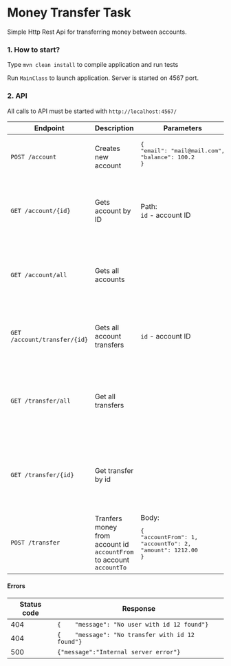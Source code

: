 # Money Transfer Task #   

Simple Http Rest Api for transferring money between accounts.


### 1. How to start? ###
Type `mvn clean install` to compile application and run tests
 
Run `MainClass` to launch application. Server is started on 4567 port.

### 2. API ###
All calls to API must be started with `http://localhost:4567/`
                                                        
<table>
<thead>
<tr>
<th>Endpoint</th>
<th>Description</th>
<th>Parameters</th>
<th>Success Response (Example)</th>
</tr>
</thead>
<tbody>
<tr>
	<td><code>POST /account</code></td>
	<td>Creates new account</td>
	<td>      <pre>
{
"email": "mail@mail.com",
"balance": 100.2
}
	  </pre></td>
	<td>
200
    </td>
</tr>

<tr>
	<td><code>GET /account/{id}</code></td>
	<td>Gets account by ID</td>
    <td>Path:<br/><code>id</code> - account ID</td>
	<td>
    200
      <pre>
{
"id":1,
"balance":1000.00,
"email":"email1"
}
	  </pre>
    </td>
</tr>

<tr>
	<td><code>GET /account/all</code></td>
	<td>Gets all accounts</td>
    <td></td>
	<td>
    200
      <pre>
[
{"id":1,"balance":1000.00,
"email":"email1"},
{"id":2,"balance":1000.00,
"email":"email2"}
]
	  </pre>
    </td>
</tr>

<tr>
	<td><code>GET /account/transfer/{id}</code></td>
	<td>Gets all account transfers</td>
    <td><code>id</code> - account ID</td>
	<td>
    200
      <pre>
[
{"id":1,"accountFrom":1,
"accountTo":2,"amount":100.00}
]
	  </pre>
    </td>
</tr>


<tr>
	<td><code>GET /transfer/all</code></td>
	<td>Get all transfers</td>
    <td>    </td>
	<td>
      200 
      <pre> 
      [
      {"id":1,
      "accountFrom":1,
      "accountTo":2,
      "amount":100.00}
      ]
      </pre>
    </td>
</tr>
<tr>
	<td><code>GET /transfer/{id}</code></td>
	<td>Get transfer by id</td>
    <td>    </td>
	<td>
      200 
      <pre> 
{
"id":1,
"accountFrom":1,
"accountTo":2,
"amount":100.00
}
      </pre>
    </td>
</tr>
<tr>
	<td><code>POST /transfer</code></td>
    <td>Tranfers money from account id <code>accountFrom</code> to account <code>accountTo</code> </td>
    <td>        Body:<br/>        <pre>
{
"accountFrom": 1,
"accountTo": 2,
"amount": 1212.00
}
        </pre>    </td>
	<td>
      200
    </td>
</tr>

</tbody></table>

#### Errors ####

<table>
<thead>
<tr>
<th>Status code</th>
<th>Response</th>
</tr>
</thead>
<tbody>
<tr>
  <td>404</td>
  <td><code>{    "message": "No user with id 12 found"}</td>
</tr>
<tr>
  <td>404</td>
  <td><code>{    "message": "No transfer with id 12 found"}</td>
</tr>
<tr>
  <td>500</td>
  <td><code>{"message":"Internal server error"}</td>
</tr>

</tbody>
</table>

